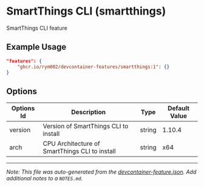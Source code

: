 
# SmartThings CLI (smartthings)

SmartThings CLI feature

## Example Usage

```json
"features": {
    "ghcr.io/rym002/devcontainer-features/smartthings:1": {}
}
```

## Options

| Options Id | Description | Type | Default Value |
|-----|-----|-----|-----|
| version | Version of SmartThings CLI to install | string | 1.10.4 |
| arch | CPU Architecture of SmartThings CLI to install | string | x64 |



---

_Note: This file was auto-generated from the [devcontainer-feature.json](https://github.com/rym002/devcontainer-features/blob/main/src/smartthings/devcontainer-feature.json).  Add additional notes to a `NOTES.md`._
